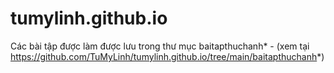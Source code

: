 # tumylinh.github.io
Các bài tập được làm được lưu trong thư mục baitapthuchanh* - (xem tại https://github.com/TuMyLinh/tumylinh.github.io/tree/main/baitapthuchanh*)